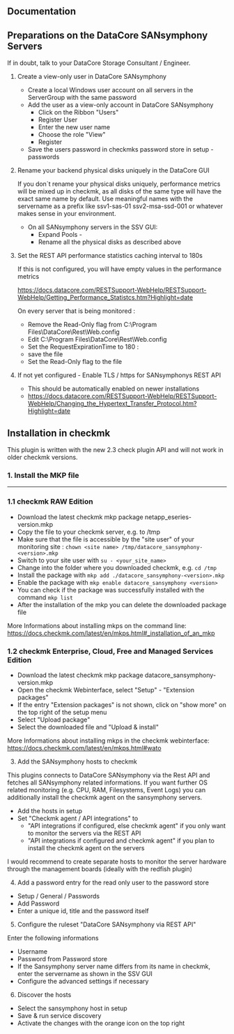 Documentation
-------------

Preparations on the DataCore SANsymphony Servers
------------------------------------------------

If in doubt, talk to your DataCore Storage Consultant / Engineer.

1. Create a view-only user in DataCore SANsymphony

    - Create a local Windows user account on all servers in the ServerGroup with the same password
    - Add the user as a view-only account in DataCore SANsymphony
        - Click on the Ribbon "Users"
        - Register User
        - Enter the new user name
        - Choose the role "View"
        - Register
    - Save the users password in checkmks password store in setup - passwords

2. Rename your backend physical disks uniquely in the DataCore GUI

    If you don´t rename your physical disks uniquely, performance metrics will be mixed up in checkmk, as all disks of the same type will have the exact same name by default.
    Use meaningful names with the servername as a prefix like
        ssv1-sas-01
        ssv2-msa-ssd-001 
    or whatever makes sense in your environment.
    
    - On all SANsymphony servers in the SSV GUI:
        - Expand Pools - <Your Disk Pool>
        - Rename all the physical disks as described above
    
3. Set the REST API performance statistics caching interval to 180s

    If this is not configured, you will have empty values in the performance metrics

    https://docs.datacore.com/RESTSupport-WebHelp/RESTSupport-WebHelp/Getting_Performance_Statistcs.htm?Highlight=date
    
    On every server that is being monitored :
    - Remove the Read-Only flag from C:\Program Files\DataCore\Rest\Web.config
    - Edit C:\Program Files\DataCore\Rest\Web.config
    - Set the RequestExpirationTime to 180 : <add key="RequestExpirationTime" value="180"/>
    - save the file
    - Set the Read-Only flag to the file

4. If not yet configured - Enable TLS / https for SANsymphonys REST API

    - This should be automatically enabled on newer installations
    - https://docs.datacore.com/RESTSupport-WebHelp/RESTSupport-WebHelp/Changing_the_Hypertext_Transfer_Protocol.htm?Highlight=date


Installation in checkmk
-----------------------

This plugin is written with the new 2.3 check plugin API and will not work in older checkmk versions.

### 1. Install the MKP file
---------------------------
### 1.1 checkmk RAW Edition

- Download the latest checkmk mkp package netapp_eseries-version.mkp
- Copy the file to your checkmk server, e.g. to /tmp
- Make sure that the file is accessible by the "site user" of your monitoring site : `chown <site name> /tmp/datacore_sansymphony-<version>.mkp`
- Switch to your site user with `su - <your_site_name>`
- Change into the folder where you downloaded checkmk, e.g. `cd /tmp`
- Install the package with `mkp add ./datacore_sansymphony-<version>.mkp`
- Enable the package with `mkp enable datacore_sansymphony <version>`
- You can check if the package was successfully installed with the command `mkp list`
- After the installation of the mkp you can delete the downloaded package file

More Informations about installing mkps on the command line:
https://docs.checkmk.com/latest/en/mkps.html#_installation_of_an_mkp

### 1.2 checkmk Enterprise, Cloud, Free and Managed Services Edition

- Download the latest checkmk mkp package datacore_sansymphony-version.mkp
- Open the checkmk Webinterface, select "Setup" - "Extension packages"
- If the entry "Extension packages" is not shown, click on "show more" on the top right of the setup menu
- Select "Upload package"
- Select the downloaded file and "Upload & install"

More Informations about installing mkps in the checkmk webinterface:
https://docs.checkmk.com/latest/en/mkps.html#wato


3. Add the SANsymphony hosts to checkmk

This plugins connects to DataCore SANsymphony via the Rest API and fetches all SANsymphony related informations.
If you want further OS related monitoring (e.g. CPU, RAM, Filesystems, Event Logs) you can additionally install the checkmk agent on the sansymphony servers.

- Add the hosts in setup
- Set "Checkmk agent / API integrations" to 
    - "API integrations if configured, else checkmk agent" if you only want to monitor the servers via the REST API
    - "API integrations if configured and checkmk agent" if you plan to install the checkmk agent on the servers

I would recommend to create separate hosts to monitor the server hardware through the management boards (ideally with the redfish plugin)

4. Add a password entry for the read only user to the password store
    
- Setup / General / Passwords
- Add Password
- Enter a unique id, title and the password itself

5. Configure the ruleset "DataCore SANsymphony via REST API"

Enter the following informations

- Username
- Password from Password store
- If the Sansymphony server name differs from its name in checkmk, enter the servername as shown in the SSV GUI
- Configure the advanced settings if necessary

6. Discover the hosts

- Select the sansymphony host in setup
- Save & run service discovery
- Activate the changes with the orange icon on the top right